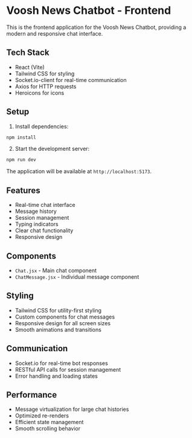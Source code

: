 # Voosh News Chatbot - Frontend

This is the frontend application for the Voosh News Chatbot, providing a modern and responsive chat interface.

## Tech Stack

- React (Vite)
- Tailwind CSS for styling
- Socket.io-client for real-time communication
- Axios for HTTP requests
- Heroicons for icons

## Setup

1. Install dependencies:
```bash
npm install
```

2. Start the development server:
```bash
npm run dev
```

The application will be available at `http://localhost:5173`.

## Features

- Real-time chat interface
- Message history
- Session management
- Typing indicators
- Clear chat functionality
- Responsive design

## Components

- `Chat.jsx` - Main chat component
- `ChatMessage.jsx` - Individual message component

## Styling

- Tailwind CSS for utility-first styling
- Custom components for chat messages
- Responsive design for all screen sizes
- Smooth animations and transitions

## Communication

- Socket.io for real-time bot responses
- RESTful API calls for session management
- Error handling and loading states

## Performance

- Message virtualization for large chat histories
- Optimized re-renders
- Efficient state management
- Smooth scrolling behavior